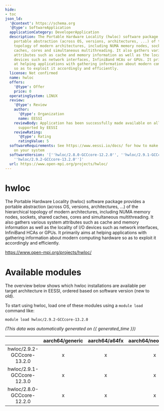 ```yaml
---
hide:
- toc
json_ld:
  '@context': https://schema.org
  '@type': SoftwareApplication
  applicationCategory: DeveloperApplication
  description: The Portable Hardware Locality (hwloc) software package provides a
    portable abstraction (across OS, versions, architectures, ...) of the hierarchical
    topology of modern architectures, including NUMA memory nodes, sockets, shared
    caches, cores and simultaneous multithreading. It also gathers various system
    attributes such as cache and memory information as well as the locality of I/O
    devices such as network interfaces, InfiniBand HCAs or GPUs. It primarily aims
    at helping applications with gathering information about modern computing hardware
    so as to exploit it accordingly and efficiently.
  license: Not confirmed
  name: hwloc
  offers:
    '@type': Offer
    price: 0
  operatingSystem: LINUX
  review:
    '@type': Review
    author:
      '@type': Organization
      name: EESSI
    reviewBody: Application has been successfully made available on all architectures
      supported by EESSI
    reviewRating:
      '@type': Rating
      ratingValue: 5
  softwareRequirements: See https://www.eessi.io/docs/ for how to make EESSI available
    on your system
  softwareVersion: '[''hwloc/2.8.0-GCCcore-12.2.0'', ''hwloc/2.9.1-GCCcore-12.3.0'',
    ''hwloc/2.9.2-GCCcore-13.2.0'']'
  url: https://www.open-mpi.org/projects/hwloc/
---
```


hwloc
=====


The Portable Hardware Locality (hwloc) software package provides a portable abstraction (across OS, versions, architectures, ...) of the hierarchical topology of modern architectures, including NUMA memory nodes, sockets, shared caches, cores and simultaneous multithreading. It also gathers various system attributes such as cache and memory information as well as the locality of I/O devices such as network interfaces, InfiniBand HCAs or GPUs. It primarily aims at helping applications with gathering information about modern computing hardware so as to exploit it accordingly and efficiently.

https://www.open-mpi.org/projects/hwloc/
# Available modules


The overview below shows which hwloc installations are available per target architecture in EESSI, ordered based on software version (new to old).

To start using hwloc, load one of these modules using a `module load` command like:

```shell
module load hwloc/2.9.2-GCCcore-13.2.0
```

*(This data was automatically generated on {{ generated_time }})*

| |aarch64/generic|aarch64/a64fx|aarch64/neoverse_n1|aarch64/neoverse_v1|aarch64/nvidia/grace|x86_64/generic|x86_64/amd/zen2|x86_64/amd/zen3|x86_64/amd/zen4|x86_64/intel/cascadelake|x86_64/intel/haswell|x86_64/intel/icelake|x86_64/intel/sapphirerapids|x86_64/intel/skylake_avx512|
| :---: | :---: | :---: | :---: | :---: | :---: | :---: | :---: | :---: | :---: | :---: | :---: | :---: | :---: | :---: |
|hwloc/2.9.2-GCCcore-13.2.0|x|x|x|x|x|x|x|x|x|x|x|x|x|x|
|hwloc/2.9.1-GCCcore-12.3.0|x|x|x|x|x|x|x|x|x|x|x|x|x|x|
|hwloc/2.8.0-GCCcore-12.2.0|x|x|x|x|x|x|x|x|x|x|x|x|x|x|
